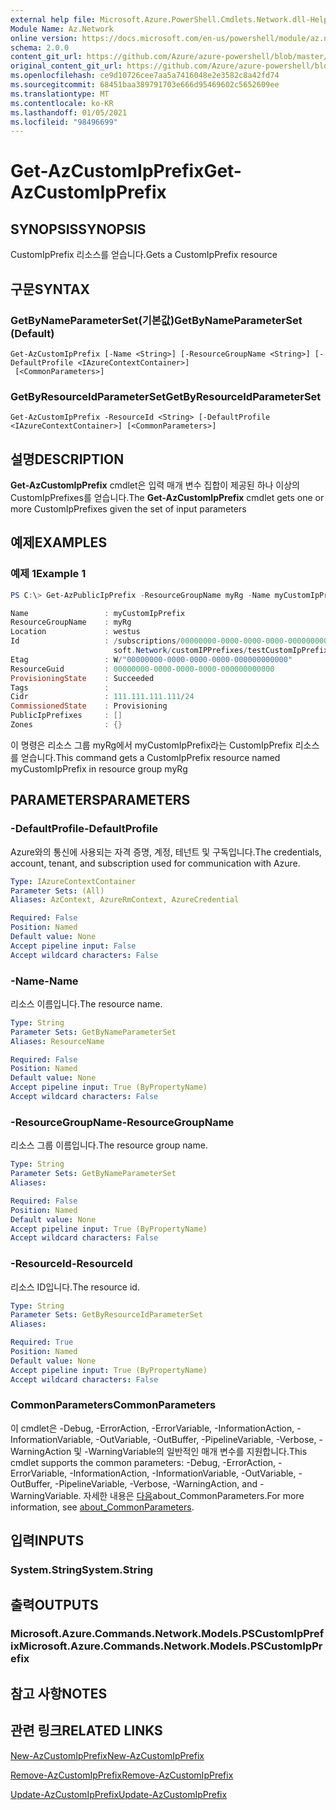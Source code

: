 ```yaml
---
external help file: Microsoft.Azure.PowerShell.Cmdlets.Network.dll-Help.xml
Module Name: Az.Network
online version: https://docs.microsoft.com/en-us/powershell/module/az.network/get-azcustomipprefix
schema: 2.0.0
content_git_url: https://github.com/Azure/azure-powershell/blob/master/src/Network/Network/help/Get-AzCustomIpPrefix.md
original_content_git_url: https://github.com/Azure/azure-powershell/blob/master/src/Network/Network/help/Get-AzCustomIpPrefix.md
ms.openlocfilehash: ce9d10726cee7aa5a7416048e2e3582c8a42fd74
ms.sourcegitcommit: 68451baa389791703e666d95469602c5652609ee
ms.translationtype: MT
ms.contentlocale: ko-KR
ms.lasthandoff: 01/05/2021
ms.locfileid: "98496699"
---
```

# <span data-ttu-id="351cf-101">Get-AzCustomIpPrefix</span><span class="sxs-lookup"><span data-stu-id="351cf-101">Get-AzCustomIpPrefix</span></span>

## <span data-ttu-id="351cf-102">SYNOPSIS</span><span class="sxs-lookup"><span data-stu-id="351cf-102">SYNOPSIS</span></span>
<span data-ttu-id="351cf-103">CustomIpPrefix 리소스를 얻습니다.</span><span class="sxs-lookup"><span data-stu-id="351cf-103">Gets a CustomIpPrefix resource</span></span>

## <span data-ttu-id="351cf-104">구문</span><span class="sxs-lookup"><span data-stu-id="351cf-104">SYNTAX</span></span>

### <span data-ttu-id="351cf-105">GetByNameParameterSet(기본값)</span><span class="sxs-lookup"><span data-stu-id="351cf-105">GetByNameParameterSet (Default)</span></span>
```
Get-AzCustomIpPrefix [-Name <String>] [-ResourceGroupName <String>] [-DefaultProfile <IAzureContextContainer>]
 [<CommonParameters>]
```

### <span data-ttu-id="351cf-106">GetByResourceIdParameterSet</span><span class="sxs-lookup"><span data-stu-id="351cf-106">GetByResourceIdParameterSet</span></span>
```
Get-AzCustomIpPrefix -ResourceId <String> [-DefaultProfile <IAzureContextContainer>] [<CommonParameters>]
```

## <span data-ttu-id="351cf-107">설명</span><span class="sxs-lookup"><span data-stu-id="351cf-107">DESCRIPTION</span></span>
<span data-ttu-id="351cf-108">**Get-AzCustomIpPrefix** cmdlet은 입력 매개 변수 집합이 제공된 하나 이상의 CustomIpPrefixes를 얻습니다.</span><span class="sxs-lookup"><span data-stu-id="351cf-108">The **Get-AzCustomIpPrefix** cmdlet gets one or more CustomIpPrefixes given the set of input parameters</span></span>

## <span data-ttu-id="351cf-109">예제</span><span class="sxs-lookup"><span data-stu-id="351cf-109">EXAMPLES</span></span>

### <span data-ttu-id="351cf-110">예제 1</span><span class="sxs-lookup"><span data-stu-id="351cf-110">Example 1</span></span>
```powershell
PS C:\> Get-AzPublicIpPrefix -ResourceGroupName myRg -Name myCustomIpPrefix

Name                 : myCustomIpPrefix
ResourceGroupName    : myRg
Location             : westus
Id                   : /subscriptions/00000000-0000-0000-0000-000000000000/resourceGroups/byoip-test-rg/providers/Micro
                       soft.Network/customIPPrefixes/testCustomIpPrefix
Etag                 : W/"00000000-0000-0000-0000-000000000000"
ResourceGuid         : 00000000-0000-0000-0000-000000000000
ProvisioningState    : Succeeded
Tags                 :
Cidr                 : 111.111.111.111/24
CommissionedState    : Provisioning
PublicIpPrefixes     : []
Zones                : {}
```

<span data-ttu-id="351cf-111">이 명령은 리소스 그룹 myRg에서 myCustomIpPrefix라는 CustomIpPrefix 리소스를 얻습니다.</span><span class="sxs-lookup"><span data-stu-id="351cf-111">This command gets a CustomIpPrefix resource named myCustomIpPrefix in resource group myRg</span></span>

## <span data-ttu-id="351cf-112">PARAMETERS</span><span class="sxs-lookup"><span data-stu-id="351cf-112">PARAMETERS</span></span>

### <span data-ttu-id="351cf-113">-DefaultProfile</span><span class="sxs-lookup"><span data-stu-id="351cf-113">-DefaultProfile</span></span>
<span data-ttu-id="351cf-114">Azure와의 통신에 사용되는 자격 증명, 계정, 테넌트 및 구독입니다.</span><span class="sxs-lookup"><span data-stu-id="351cf-114">The credentials, account, tenant, and subscription used for communication with Azure.</span></span>

```yaml
Type: IAzureContextContainer
Parameter Sets: (All)
Aliases: AzContext, AzureRmContext, AzureCredential

Required: False
Position: Named
Default value: None
Accept pipeline input: False
Accept wildcard characters: False
```

### <span data-ttu-id="351cf-115">-Name</span><span class="sxs-lookup"><span data-stu-id="351cf-115">-Name</span></span>
<span data-ttu-id="351cf-116">리소스 이름입니다.</span><span class="sxs-lookup"><span data-stu-id="351cf-116">The resource name.</span></span>

```yaml
Type: String
Parameter Sets: GetByNameParameterSet
Aliases: ResourceName

Required: False
Position: Named
Default value: None
Accept pipeline input: True (ByPropertyName)
Accept wildcard characters: False
```

### <span data-ttu-id="351cf-117">-ResourceGroupName</span><span class="sxs-lookup"><span data-stu-id="351cf-117">-ResourceGroupName</span></span>
<span data-ttu-id="351cf-118">리소스 그룹 이름입니다.</span><span class="sxs-lookup"><span data-stu-id="351cf-118">The resource group name.</span></span>

```yaml
Type: String
Parameter Sets: GetByNameParameterSet
Aliases:

Required: False
Position: Named
Default value: None
Accept pipeline input: True (ByPropertyName)
Accept wildcard characters: False
```

### <span data-ttu-id="351cf-119">-ResourceId</span><span class="sxs-lookup"><span data-stu-id="351cf-119">-ResourceId</span></span>
<span data-ttu-id="351cf-120">리소스 ID입니다.</span><span class="sxs-lookup"><span data-stu-id="351cf-120">The resource id.</span></span>

```yaml
Type: String
Parameter Sets: GetByResourceIdParameterSet
Aliases:

Required: True
Position: Named
Default value: None
Accept pipeline input: True (ByPropertyName)
Accept wildcard characters: False
```

### <span data-ttu-id="351cf-121">CommonParameters</span><span class="sxs-lookup"><span data-stu-id="351cf-121">CommonParameters</span></span>
<span data-ttu-id="351cf-122">이 cmdlet은 -Debug, -ErrorAction, -ErrorVariable, -InformationAction, -InformationVariable, -OutVariable, -OutBuffer, -PipelineVariable, -Verbose, -WarningAction 및 -WarningVariable의 일반적인 매개 변수를 지원합니다.</span><span class="sxs-lookup"><span data-stu-id="351cf-122">This cmdlet supports the common parameters: -Debug, -ErrorAction, -ErrorVariable, -InformationAction, -InformationVariable, -OutVariable, -OutBuffer, -PipelineVariable, -Verbose, -WarningAction, and -WarningVariable.</span></span> <span data-ttu-id="351cf-123">자세한 내용은 [다음](http://go.microsoft.com/fwlink/?LinkID=113216)about_CommonParameters.</span><span class="sxs-lookup"><span data-stu-id="351cf-123">For more information, see [about_CommonParameters](http://go.microsoft.com/fwlink/?LinkID=113216).</span></span>

## <span data-ttu-id="351cf-124">입력</span><span class="sxs-lookup"><span data-stu-id="351cf-124">INPUTS</span></span>

### <span data-ttu-id="351cf-125">System.String</span><span class="sxs-lookup"><span data-stu-id="351cf-125">System.String</span></span>

## <span data-ttu-id="351cf-126">출력</span><span class="sxs-lookup"><span data-stu-id="351cf-126">OUTPUTS</span></span>

### <span data-ttu-id="351cf-127">Microsoft.Azure.Commands.Network.Models.PSCustomIpPrefix</span><span class="sxs-lookup"><span data-stu-id="351cf-127">Microsoft.Azure.Commands.Network.Models.PSCustomIpPrefix</span></span>

## <span data-ttu-id="351cf-128">참고 사항</span><span class="sxs-lookup"><span data-stu-id="351cf-128">NOTES</span></span>

## <span data-ttu-id="351cf-129">관련 링크</span><span class="sxs-lookup"><span data-stu-id="351cf-129">RELATED LINKS</span></span>

[<span data-ttu-id="351cf-130">New-AzCustomIpPrefix</span><span class="sxs-lookup"><span data-stu-id="351cf-130">New-AzCustomIpPrefix</span></span>](./New-AzCustomIpPrefix.md)

[<span data-ttu-id="351cf-131">Remove-AzCustomIpPrefix</span><span class="sxs-lookup"><span data-stu-id="351cf-131">Remove-AzCustomIpPrefix</span></span>](./Remove-AzCustomIpPrefix.md)

[<span data-ttu-id="351cf-132">Update-AzCustomIpPrefix</span><span class="sxs-lookup"><span data-stu-id="351cf-132">Update-AzCustomIpPrefix</span></span>](./Update-AzCustomIpPrefix.md)
